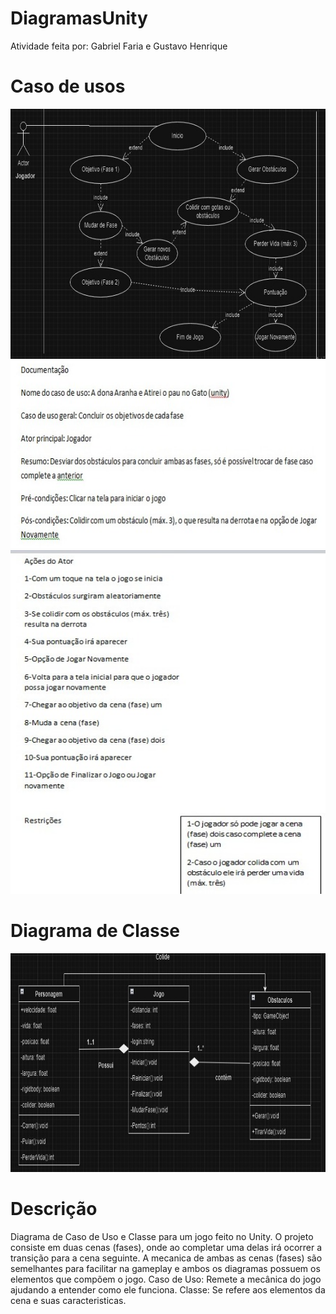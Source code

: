 # DiagramasUnity
Atividade feita por: Gabriel Faria e Gustavo Henrique
# Caso de usos
<img src="img-1.jfif" alt="img" width="600" height="400">

<img src="img-2.jfif" alt="img" width="600" height="300">

<img src="img-3.jfif" alt="img" width="600" height="550">

# Diagrama de Classe

<img src="img-4.jfif" alt="img" width="700" height="350">

# Descrição

Diagrama de Caso de Uso e Classe para um jogo feito no Unity. O projeto consiste em duas cenas (fases), onde ao completar uma delas irá ocorrer a transição para a cena seguinte.
A mecanica de ambas as cenas (fases) são semelhantes para facilitar na gameplay e ambos os diagramas possuem os elementos que compõem  o jogo.
  Caso de Uso: Remete a mecânica do jogo ajudando a entender como ele funciona.
  Classe: Se refere aos elementos da cena e suas caracteristicas.
